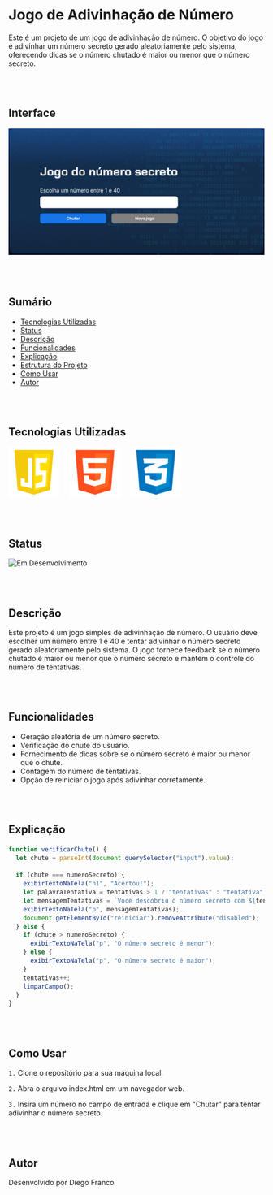 # Jogo de Adivinhação de Número

Este é um projeto de um jogo de adivinhação de número. O objetivo do jogo é adivinhar um número secreto gerado aleatoriamente pelo sistema, oferecendo dicas se o número chutado é maior ou menor que o número secreto.

<br></br>

## Interface

<div align="center">
  <img src="img/logo.png" alt="Imagem do Projeto" width="900">
</div>

<br></br>

## Sumário

- [Tecnologias Utilizadas](#tecnologias-utilizadas)
- [Status](#status)
- [Descrição](#descrição)
- [Funcionalidades](#funcionalidades)
- [Explicação](#explicação)
- [Estrutura do Projeto](#estrutura-do-projeto)
- [Como Usar](#como-usar)
- [Autor](#autor)

<br></br>

## Tecnologias Utilizadas

<div style="display: flex; flex-direction: row;">
  <div style="margin-right: 20px; display: flex; justify-content: flex-start;">
    <img src="img/js.png" alt="Logo Linguagem" width="100"/>
  </div>
  <div style="margin-right: 20px; display: flex; justify-content: flex-start;">
    <img src="img/html.png" alt="Logo Linguagem" width="100"/>
  </div>
  <div style="margin-right: 20px; display: flex; justify-content: flex-start;">
    <img src="img/css.png" alt="Logo Linguagem" width="100"/>
  </div>
</div>

<br></br>

## Status

![Em Desenvolvimento](http://img.shields.io/static/v1?label=STATUS&message=EM%20DESENVOLVIMENTO&color=RED&style=for-the-badge)

<br></br>

## Descrição

Este projeto é um jogo simples de adivinhação de número. O usuário deve escolher um número entre 1 e 40 e tentar adivinhar o número secreto gerado aleatoriamente pelo sistema. O jogo fornece feedback se o número chutado é maior ou menor que o número secreto e mantém o controle do número de tentativas.

<br></br>

## Funcionalidades

- Geração aleatória de um número secreto.
- Verificação do chute do usuário.
- Fornecimento de dicas sobre se o número secreto é maior ou menor que o chute.
- Contagem do número de tentativas.
- Opção de reiniciar o jogo após adivinhar corretamente.

<br></br>

## Explicação

```javascript
function verificarChute() {
  let chute = parseInt(document.querySelector("input").value);

  if (chute === numeroSecreto) {
    exibirTextoNaTela("h1", "Acertou!");
    let palavraTentativa = tentativas > 1 ? "tentativas" : "tentativa";
    let mensagemTentativas = `Você descobriu o número secreto com ${tentativas} ${palavraTentativa}!`;
    exibirTextoNaTela("p", mensagemTentativas);
    document.getElementById("reiniciar").removeAttribute("disabled");
  } else {
    if (chute > numeroSecreto) {
      exibirTextoNaTela("p", "O número secreto é menor");
    } else {
      exibirTextoNaTela("p", "O número secreto é maior");
    }
    tentativas++;
    limparCampo();
  }
}
```

<br></br>

## Como Usar

`1.` Clone o repositório para sua máquina local.

`2.` Abra o arquivo index.html em um navegador web.

`3.` Insira um número no campo de entrada e clique em "Chutar" para tentar adivinhar o número secreto.

<br></br>

## Autor

Desenvolvido por Diego Franco

